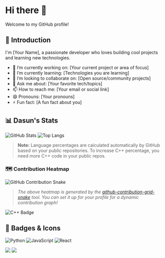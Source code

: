 # Hi there 👋

Welcome to my GitHub profile!

## 🚀 Introduction

I'm [Your Name], a passionate developer who loves building cool projects and learning new technologies. 
- 🔭 I’m currently working on: [Your current project or area of focus]
- 🌱 I’m currently learning: [Technologies you are learning]
- 👯 I’m looking to collaborate on: [Open source/community projects]
- 💬 Ask me about: [Your favorite tech/topics]
- 📫 How to reach me: [Your email or social link]
- 😄 Pronouns: [Your pronouns]
- ⚡ Fun fact: [A fun fact about you]

## 📊 Dasun's Stats

![GitHub Stats](https://github-readme-stats.vercel.app/api?username=dasung&show_icons=true&theme=dracula&hide_title=false&count_private=true&custom_title=Dasun's%20Stats)
![Top Langs](https://github-readme-stats.vercel.app/api/top-langs/?username=dasung&layout=compact&theme=dracula&langs_count=8&hide=html,css)

> **Note:** Language percentages are calculated automatically by GitHub based on your public repositories. To increase C++ percentage, you need more C++ code in your public repos.

### 🗺️ Contribution Heatmap

![GitHub Contribution Snake](https://github.com/dasung/dasung/blob/output/github-contribution-grid-snake.svg)

> *The above heatmap is generated by the [github-contribution-grid-snake](https://github.com/Platane/snk) tool. You can set it up for your profile for a dynamic contribution graph!*

![C++ Badge](https://img.shields.io/badge/C++-00599C?style=for-the-badge&logo=c%2B%2B&logoColor=white)


## 🏅 Badges & Icons

![Python](https://img.shields.io/badge/Python-3776AB?style=for-the-badge&logo=python&logoColor=white)
![JavaScript](https://img.shields.io/badge/JavaScript-F7DF1E?style=for-the-badge&logo=javascript&logoColor=black)
![React](https://img.shields.io/badge/React-20232A?style=for-the-badge&logo=react&logoColor=61DAFB)

<a href="https://twitter.com/your_twitter" target="_blank"><img src="https://img.shields.io/badge/Twitter-1DA1F2?style=for-the-badge&logo=twitter&logoColor=white"/></a>
<a href="https://linkedin.com/in/your_linkedin" target="_blank"><img src="https://img.shields.io/badge/LinkedIn-0077B5?style=for-the-badge&logo=linkedin&logoColor=white"/></a>

<!-- Feel free to update the above sections with your actual information! -->
